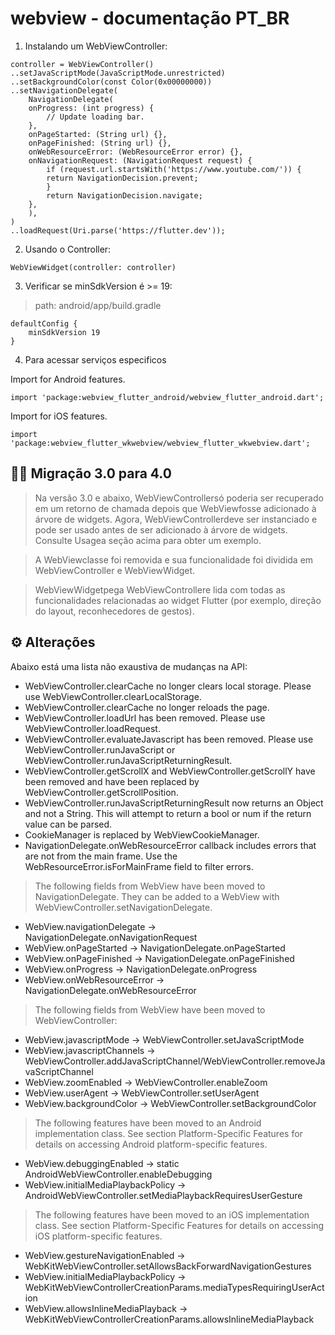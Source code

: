 # webview - documentação PT_BR

1. Instalando um WebViewController:
```
controller = WebViewController()
..setJavaScriptMode(JavaScriptMode.unrestricted)
..setBackgroundColor(const Color(0x00000000))
..setNavigationDelegate(
    NavigationDelegate(
    onProgress: (int progress) {
        // Update loading bar.
    },
    onPageStarted: (String url) {},
    onPageFinished: (String url) {},
    onWebResourceError: (WebResourceError error) {},
    onNavigationRequest: (NavigationRequest request) {
        if (request.url.startsWith('https://www.youtube.com/')) {
        return NavigationDecision.prevent;
        }
        return NavigationDecision.navigate;
    },
    ),
)
..loadRequest(Uri.parse('https://flutter.dev'));
 ```

2. Usando o Controller:
```
WebViewWidget(controller: controller)
```

3. Verificar se minSdkVersion é >= 19:

 > path: android/app/build.gradle

```
defaultConfig {
    minSdkVersion 19
} 
```

4. Para acessar serviços especificos

Import for Android features.
```
import 'package:webview_flutter_android/webview_flutter_android.dart';
```
Import for iOS features.
```
import 'package:webview_flutter_wkwebview/webview_flutter_wkwebview.dart';
```

## 🤦‍♂️ Migração 3.0 para 4.0

 > Na versão 3.0 e abaixo, WebViewControllersó poderia ser recuperado em um retorno de chamada depois que WebViewfosse adicionado à árvore de widgets. Agora, WebViewControllerdeve ser instanciado e pode ser usado antes de ser adicionado à árvore de widgets. Consulte Usagea seção acima para obter um exemplo.

 > A WebViewclasse foi removida e sua funcionalidade foi dividida em WebViewController e WebViewWidget. 
 
 > WebViewWidgetpega WebViewControllere lida com todas as funcionalidades relacionadas ao widget Flutter (por exemplo, direção do layout, reconhecedores de gestos).
 
## ⚙️ Alterações

Abaixo está uma lista não exaustiva de mudanças na API:

 - WebViewController.clearCache no longer clears local storage. Please use WebViewController.clearLocalStorage.
 - WebViewController.clearCache no longer reloads the page.
 - WebViewController.loadUrl has been removed. Please use WebViewController.loadRequest.
 - WebViewController.evaluateJavascript has been removed. Please use WebViewController.runJavaScript or WebViewController.runJavaScriptReturningResult.
 - WebViewController.getScrollX and WebViewController.getScrollY have been removed and have been replaced by WebViewController.getScrollPosition.
 - WebViewController.runJavaScriptReturningResult now returns an Object and not a String. This will attempt to return a bool or num if the return value can be parsed.
 - CookieManager is replaced by WebViewCookieManager.
 - NavigationDelegate.onWebResourceError callback includes errors that are not from the main frame. Use the WebResourceError.isForMainFrame field to filter errors.
 > The following fields from WebView have been moved to NavigationDelegate. They can be added to a WebView with WebViewController.setNavigationDelegate.
 - WebView.navigationDelegate -> NavigationDelegate.onNavigationRequest
 - WebView.onPageStarted -> NavigationDelegate.onPageStarted
 - WebView.onPageFinished -> NavigationDelegate.onPageFinished
 - WebView.onProgress -> NavigationDelegate.onProgress
 - WebView.onWebResourceError -> NavigationDelegate.onWebResourceError
 > The following fields from WebView have been moved to WebViewController:
 - WebView.javascriptMode -> WebViewController.setJavaScriptMode
 - WebView.javascriptChannels -> WebViewController.addJavaScriptChannel/WebViewController.removeJavaScriptChannel
 - WebView.zoomEnabled -> WebViewController.enableZoom
 - WebView.userAgent -> WebViewController.setUserAgent
 - WebView.backgroundColor -> WebViewController.setBackgroundColor
 > The following features have been moved to an Android implementation class. See section Platform-Specific Features for details on accessing Android platform-specific features.
 - WebView.debuggingEnabled -> static AndroidWebViewController.enableDebugging
 - WebView.initialMediaPlaybackPolicy -> AndroidWebViewController.setMediaPlaybackRequiresUserGesture
 > The following features have been moved to an iOS implementation class. See section Platform-Specific Features for details on accessing iOS platform-specific features.
 - WebView.gestureNavigationEnabled -> WebKitWebViewController.setAllowsBackForwardNavigationGestures
 - WebView.initialMediaPlaybackPolicy -> WebKitWebViewControllerCreationParams.mediaTypesRequiringUserAction
 - WebView.allowsInlineMediaPlayback -> WebKitWebViewControllerCreationParams.allowsInlineMediaPlayback
